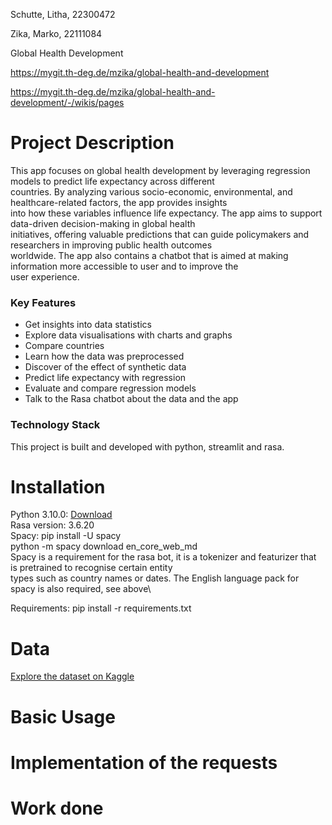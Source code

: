 Schutte, Litha, 22300472

Zika, Marko, 22111084

Global Health Development

https://mygit.th-deg.de/mzika/global-health-and-development

https://mygit.th-deg.de/mzika/global-health-and-development/-/wikis/pages

# Project Description

This app focuses on global health development by leveraging regression models to predict life expectancy across different\
countries. By analyzing various socio-economic, environmental, and healthcare-related factors, the app provides insights\
into how these variables influence life expectancy. The app aims to support data-driven decision-making in global health\
initiatives, offering valuable predictions that can guide policymakers and researchers in improving public health outcomes\
worldwide. The app also contains a chatbot that is aimed at making information more accessible to user and to improve the\
user experience.


### Key Features
- Get insights into data statistics
- Explore data visualisations with charts and graphs
- Compare countries
- Learn how the data was preprocessed
- Discover of the effect of synthetic data
- Predict life expectancy with regression
- Evaluate and compare regression models
- Talk to the Rasa chatbot about the data and the app

### Technology Stack
This project is built and developed with python, streamlit and rasa.

# Installation

Python 3.10.0: [Download](https://www.python.org/ftp/python/3.10.0/python-3.10.0-amd64.exe)\
Rasa version: 3.6.20\
Spacy: pip install -U spacy\
       python -m spacy download en_core_web_md\
Spacy is a requirement for the rasa bot, it is a tokenizer and featurizer that is pretrained to recognise certain entity\
types such as country names or dates. The English language pack for spacy is also required, see above\

Requirements: pip install -r requirements.txt

# Data

[Explore the dataset on Kaggle](https://www.kaggle.com/datasets/martinagalasso/global-health-and-development-2012-2021/data)

# Basic Usage



# Implementation of the requests

# Work done